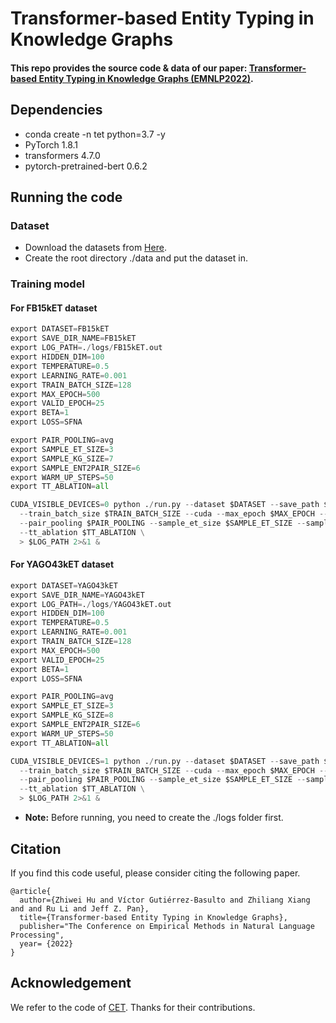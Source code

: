 # Transformer-based Entity Typing in Knowledge Graphs
#### This repo provides the source code & data of our paper: [Transformer-based Entity Typing in Knowledge Graphs (EMNLP2022)](https://arxiv.org/pdf/2210.11151.pdf).

## Dependencies
* conda create -n tet python=3.7 -y
* PyTorch 1.8.1
* transformers 4.7.0
* pytorch-pretrained-bert 0.6.2

## Running the code
### Dataset
* Download the datasets from [Here](https://drive.google.com/drive/folders/120QIGxsGQXfH6Rd8wJe7i57gg8dlx7l2?usp=sharing).
* Create the root directory ./data and put the dataset in.

### Training model
#### For FB15kET dataset
```python
export DATASET=FB15kET
export SAVE_DIR_NAME=FB15kET
export LOG_PATH=./logs/FB15kET.out
export HIDDEN_DIM=100
export TEMPERATURE=0.5
export LEARNING_RATE=0.001
export TRAIN_BATCH_SIZE=128
export MAX_EPOCH=500
export VALID_EPOCH=25
export BETA=1
export LOSS=SFNA

export PAIR_POOLING=avg
export SAMPLE_ET_SIZE=3
export SAMPLE_KG_SIZE=7
export SAMPLE_ENT2PAIR_SIZE=6
export WARM_UP_STEPS=50
export TT_ABLATION=all

CUDA_VISIBLE_DEVICES=0 python ./run.py --dataset $DATASET --save_path $SAVE_DIR_NAME --hidden_dim $HIDDEN_DIM --temperature $TEMPERATURE --lr $LEARNING_RATE \
  --train_batch_size $TRAIN_BATCH_SIZE --cuda --max_epoch $MAX_EPOCH --valid_epoch $VALID_EPOCH --beta $BETA --loss $LOSS \
  --pair_pooling $PAIR_POOLING --sample_et_size $SAMPLE_ET_SIZE --sample_kg_size $SAMPLE_KG_SIZE --sample_ent2pair_size $SAMPLE_ENT2PAIR_SIZE --warm_up_steps $WARM_UP_STEPS \
  --tt_ablation $TT_ABLATION \
  > $LOG_PATH 2>&1 &
```
#### For YAGO43kET dataset
```python
export DATASET=YAGO43kET
export SAVE_DIR_NAME=YAGO43kET
export LOG_PATH=./logs/YAGO43kET.out
export HIDDEN_DIM=100
export TEMPERATURE=0.5
export LEARNING_RATE=0.001
export TRAIN_BATCH_SIZE=128
export MAX_EPOCH=500
export VALID_EPOCH=25
export BETA=1
export LOSS=SFNA

export PAIR_POOLING=avg
export SAMPLE_ET_SIZE=3
export SAMPLE_KG_SIZE=8
export SAMPLE_ENT2PAIR_SIZE=6
export WARM_UP_STEPS=50
export TT_ABLATION=all

CUDA_VISIBLE_DEVICES=1 python ./run.py --dataset $DATASET --save_path $SAVE_DIR_NAME --hidden_dim $HIDDEN_DIM --temperature $TEMPERATURE --lr $LEARNING_RATE \
  --train_batch_size $TRAIN_BATCH_SIZE --cuda --max_epoch $MAX_EPOCH --valid_epoch $VALID_EPOCH --beta $BETA --loss $LOSS \
  --pair_pooling $PAIR_POOLING --sample_et_size $SAMPLE_ET_SIZE --sample_kg_size $SAMPLE_KG_SIZE --sample_ent2pair_size $SAMPLE_ENT2PAIR_SIZE --warm_up_steps $WARM_UP_STEPS \
  --tt_ablation $TT_ABLATION \
  > $LOG_PATH 2>&1 &
```

* **Note:** Before running, you need to create the ./logs folder first.

## Citation
If you find this code useful, please consider citing the following paper.
```
@article{
  author={Zhiwei Hu and Víctor Gutiérrez-Basulto and Zhiliang Xiang and and Ru Li and Jeff Z. Pan},
  title={Transformer-based Entity Typing in Knowledge Graphs},
  publisher="The Conference on Empirical Methods in Natural Language Processing",
  year= {2022}
}
```
## Acknowledgement
We refer to the code of [CET](https://github.com/CCIIPLab/CET). Thanks for their contributions.
